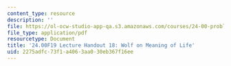 ```yaml
---
content_type: resource
description: ''
file: https://ol-ocw-studio-app-qa.s3.amazonaws.com/courses/24-00-problems-of-philosophy-fall-2019/2275adfc73f1a4063aa030eb367f16ee_MIT24_00F19_lecturehandout18.pdf
file_type: application/pdf
resourcetype: Document
title: '24.00F19 Lecture Handout 18: Wolf on Meaning of Life'
uid: 2275adfc-73f1-a406-3aa0-30eb367f16ee
---
```


